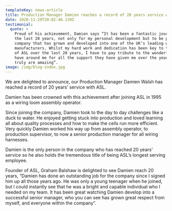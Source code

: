 ```yaml
---
templateKey: news-article
title: Production Manager Damien reaches a record of 20 years service with ASL
date: 2020-11-29T20:02:46.139Z
testimonial:
  quote: >
    Proud of his achievement, Damien says “It has been a fantastic journey over
    the last 20 years, not only for my personal development but to be part of a
    company that has grown and developed into one of the UK’s leading wiring
    manufacturers. Whilst my hard work and dedication has been key to the growth
    of ASL over the last 20 years, I have to pay tribute to the wonderful team I
    have around me for all the support they have given me over the years. They
    truly are amazing”.
image: /img/blog-index.jpg
---
```

We are delighted to announce, our Production Manager Damien Walsh has reached a record of 20 years’ service with ASL. 

Damien has been crowned with this achievement after joining ASL in 1995 as a wiring loom assembly operator. 

Since joining the company, Damien took to the day to day challenges like a duck to water. He enjoyed getting stuck into production and loved learning all about quality processes and how to make the cells run more efficient. Very quickly Damien worked his way up from assembly operator, to production supervisor, to now a senior production manager for all wiring harnesses. 

Damien is the only person in the company who has reached 20 years’ service so he also holds the tremendous title of being ASL’s longest serving employee.

Founder of ASL, Graham Balshaw is delighted to see Damien reach 20 years, “Damien has done an outstanding job for the company since I signed him up all those years ago. He was only a young teenager when he joined, but I could instantly see that he was a bright and capable individual who I needed on my team. It has been great watching Damien develop into a successful senior manager, who you can see has grown great respect from myself, and everyone within the company”.

